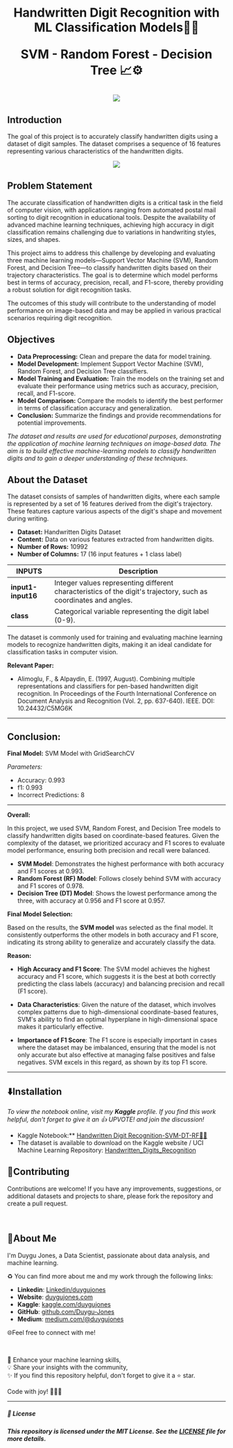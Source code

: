 <h1 align="center">
Handwritten Digit Recognition with ML Classification Models🔢📝
  
SVM - Random Forest - Decision Tree 📈⚙️
</h1>

<p align="center">
  <img src="https://github.com/Duygu-Jones/Machine-Learning-Projects/blob/main/HandWritten_Digit_Recognition_Multi-Class/img/digits2x.png?raw=true"
">
</p>

## Introduction

The goal of this project is to accurately classify handwritten digits using a dataset of digit samples. The dataset comprises a sequence of 16 features representing various characteristics of the handwritten digits.

<p align="center">
  <img src="https://github.com/Duygu-Jones/Machine-Learning-Projects/blob/main/HandWritten_Digit_Recognition_Multi-Class/img/digits3.png?raw=true"
">
</p>


## Problem Statement
The accurate classification of handwritten digits is a critical task in the field of computer vision, with applications ranging from automated postal mail sorting to digit recognition in educational tools. Despite the availability of advanced machine learning techniques, achieving high accuracy in digit classification remains challenging due to variations in handwriting styles, sizes, and shapes. 

This project aims to address this challenge by developing and evaluating three machine learning models—Support Vector Machine (SVM), Random Forest, and Decision Tree—to classify handwritten digits based on their trajectory characteristics. The goal is to determine which model performs best in terms of accuracy, precision, recall, and F1-score, thereby providing a robust solution for digit recognition tasks.

The outcomes of this study will contribute to the understanding of model performance on image-based data and may be applied in various practical scenarios requiring digit recognition.


## Objectives

- **Data Preprocessing:** Clean and prepare the data for model training.
- **Model Development:** Implement Support Vector Machine (SVM), Random Forest, and Decision Tree classifiers.
- **Model Training and Evaluation:** Train the models on the training set and evaluate their performance using metrics such as accuracy, precision, recall, and F1-score.
- **Model Comparison:** Compare the models to identify the best performer in terms of classification accuracy and generalization.
- **Conclusion:** Summarize the findings and provide recommendations for potential improvements.

*The dataset and results are used for educational purposes, demonstrating the application of machine learning techniques on image-based data. The aim is to build effective machine-learning models to classify handwritten digits and to gain a deeper understanding of these techniques.*


## About the Dataset

The dataset consists of samples of handwritten digits, where each sample is represented by a set of 16 features derived from the digit's trajectory. These features capture various aspects of the digit's shape and movement during writing.

- **Dataset:** Handwritten Digits Dataset
- **Content:** Data on various features extracted from handwritten digits.
- **Number of Rows:** 10992
- **Number of Columns:** 17 (16 input features + 1 class label)


| **INPUTS**      | **Description**                                                                                     |
|-----------------|-----------------------------------------------------------------------------------------------------|
| **input1-input16** | Integer values representing different characteristics of the digit's trajectory, such as coordinates and angles. |
| **class**       | Categorical variable representing the digit label (0-9).                                            |


The dataset is commonly used for training and evaluating machine learning models to recognize handwritten digits, making it an ideal candidate for classification tasks in computer vision.


**Relevant Paper:**
- Alimoglu, F., & Alpaydin, E. (1997, August). Combining multiple representations and classifiers for pen-based handwritten digit recognition. In Proceedings of the Fourth International Conference on Document Analysis and Recognition (Vol. 2, pp. 637-640). IEEE. DOI: 10.24432/C5MG6K 
----

## Conclusion:

**Final Model:** SVM Model with GridSearchCV 

*Parameters:*
- Accuracy: 0.993 
- f1: 0.993   
- Incorrect Predictions: 8
---

**Overall:**

In this project, we used SVM, Random Forest, and Decision Tree models to classify handwritten digits based on coordinate-based features. Given the complexity of the dataset, we prioritized accuracy and F1 scores to evaluate model performance, ensuring both precision and recall were balanced.

- **SVM Model**: Demonstrates the highest performance with both accuracy and F1 scores at 0.993.
- **Random Forest (RF) Model**: Follows closely behind SVM with accuracy and F1 scores of 0.978.
- **Decision Tree (DT) Model**: Shows the lowest performance among the three, with accuracy at 0.956 and F1 score at 0.957.

**Final Model Selection:**

Based on the results, the **SVM model** was selected as the final model. It consistently outperforms the other models in both accuracy and F1 score, indicating its strong ability to generalize and accurately classify the data.

**Reason:**

- **High Accuracy and F1 Score**: The SVM model achieves the highest accuracy and F1 score, which suggests it is the best at both correctly predicting the class labels (accuracy) and balancing precision and recall (F1 score).
  
- **Data Characteristics**: Given the nature of the dataset, which involves complex patterns due to high-dimensional coordinate-based features, SVM's ability to find an optimal hyperplane in high-dimensional space makes it particularly effective.

- **Importance of F1 Score**: The F1 score is especially important in cases where the dataset may be imbalanced, ensuring that the model is not only accurate but also effective at managing false positives and false negatives. SVM excels in this regard, as shown by its top F1 score.
---

## ⬇️Installation

*To view the notebook online, visit my **Kaggle** profile.*
*If you find this work helpful, don't forget to give it an 👍 UPVOTE! and join the discussion!*

 - Kaggle Notebook:** [Handwritten Digit Recognition-SVM-DT-RF🔢📝](https://www.kaggle.com/code/duygujones/handwritten-digit-recognition-svm-dt-rf)
 - The dataset is available to download on the Kaggle website / UCI Machine Learning Repository: [Handwritten_Digits_Recognition](https://www.kaggle.com/datasets/duygujones/pen-based-handwritten-digit)

## 🤝Contributing

Contributions are welcome! If you have any improvements, suggestions, or additional datasets and projects to share, please fork the repository and create a pull request.

<br>

## 🌱About Me

I'm Duygu Jones, a Data Scientist, passionate about data analysis, and machine learning.

♻️ You can find more about me and my work through the following links:

- **Linkedin**: [Linkedin/duygujones](https://www.linkedin.com/in/duygujones/)
- **Website**: [duygujones.com](https://duygujones.vercel.app/)
- **Kaggle**: [kaggle.com/duygujones](https://www.kaggle.com/duygujones)
- **GitHub**: [github.com/Duygu-Jones](https://github.com/Duygu-Jones)
- **Medium**: [medium.com/@duygujones](https://medium.com/@duygujones)

🌐Feel free to connect with me!

<br>

🎯 Enhance your machine learning skills,<br>
💡 Share your insights with the community,<br>
✨ If you find this repository helpful, don't forget to give it a ⭐ star.<br>

Code with joy! 👩‍💻✨

---

##### 📜 License

##### This repository is licensed under the MIT License. See the [LICENSE](LICENSE) file for more details.
